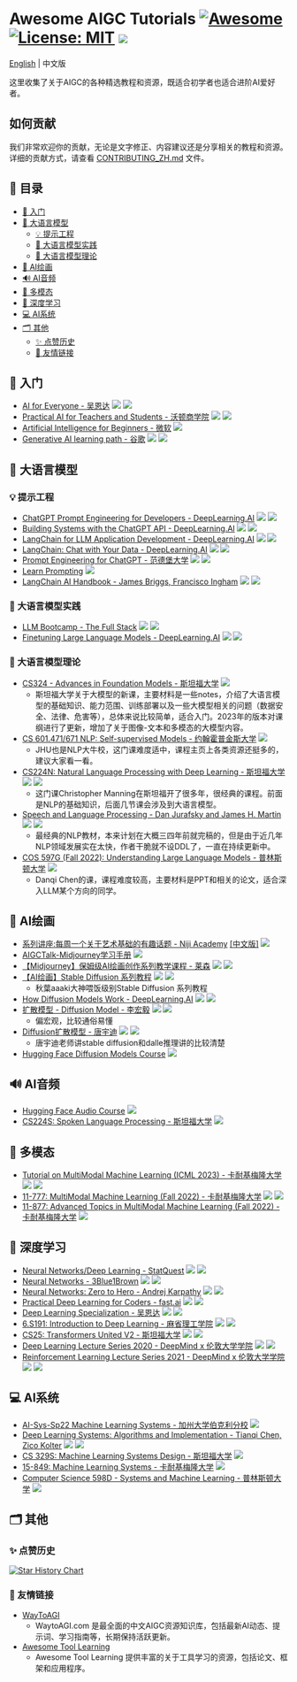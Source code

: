 # Awesome AIGC Tutorials [![Awesome](https://camo.githubusercontent.com/64f8905651212a80869afbecbf0a9c52a5d1e70beab750dea40a994fa9a9f3c6/68747470733a2f2f617765736f6d652e72652f62616467652e737667)](https://github.com/luban-agi/awesome-aigc-tutorials) [![License: MIT](https://img.shields.io/badge/License-MIT-green.svg)](https://opensource.org/licenses/MIT) ![](https://img.shields.io/github/last-commit/luban-agi/Awesome-AIGC-Tutorials?color=green)
[English](README.md) | 中文版


这里收集了关于AIGC的各种精选教程和资源，既适合初学者也适合进阶AI爱好者。

## 如何贡献
我们非常欢迎你的贡献，无论是文字修正、内容建议还是分享相关的教程和资源。详细的贡献方式，请查看 [CONTRIBUTING_ZH.md](CONTRIBUTING_ZH.md) 文件。

## 📜 目录
- [👋 入门](#-入门)
- [💬 大语言模型](#-大语言模型)
  - [💡 提示工程](#-提示工程)
  - [🔧 大语言模型实践](#-大语言模型实践)
  - [🔬 大语言模型理论](#-大语言模型理论)
- [🎨 AI绘画](#-ai绘画)
- [🔊 AI音频](#-ai音频)
- [🌈 多模态](#-多模态)
- [🧠 深度学习](#-深度学习)
- [💻 AI系统](#-ai系统)
- [🗂 其他](#-其他)
  - [✨ 点赞历史](#-点赞历史)
  - [🤝 友情链接](#-友情链接)


## 👋 入门
- [AI for Everyone - 吴恩达](https://www.deeplearning.ai/courses/ai-for-everyone/) ![](https://img.shields.io/badge/Level-简单-green) ![](https://img.shields.io/badge/视频-blue)
- [Practical AI for Teachers and Students - 沃顿商学院](https://www.youtube.com/playlist?list=PLwRdpYzPkkn302_rL5RrXvQE8j0jLP02j) ![](https://img.shields.io/badge/Level-简单-green) ![](https://img.shields.io/badge/视频-blue)
- [Artificial Intelligence for Beginners - 微软](https://microsoft.github.io/AI-For-Beginners/) ![](https://img.shields.io/badge/Level-中等-yellow)
- [Generative AI learning path - 谷歌](https://www.cloudskillsboost.google/journeys/118) ![](https://img.shields.io/badge/Level-中等-yellow) ![](https://img.shields.io/badge/视频-blue)

## 💬 大语言模型

### 💡 提示工程
- [ChatGPT Prompt Engineering for Developers - DeepLearning.AI](https://www.deeplearning.ai/short-courses/chatgpt-prompt-engineering-for-developers/) ![](https://img.shields.io/badge/Level-简单-green) ![](https://img.shields.io/badge/视频-blue) 
- [Building Systems with the ChatGPT API - DeepLearning.AI](https://www.deeplearning.ai/short-courses/building-systems-with-chatgpt/) ![](https://img.shields.io/badge/Level-简单-green) ![](https://img.shields.io/badge/视频-blue)
- [LangChain for LLM Application Development - DeepLearning.AI](https://www.deeplearning.ai/short-courses/langchain-for-llm-application-development/) ![](https://img.shields.io/badge/Level-简单-green) ![](https://img.shields.io/badge/Video-blue)
- [LangChain: Chat with Your Data - DeepLearning.AI](https://www.deeplearning.ai/short-courses/langchain-chat-with-your-data/) ![](https://img.shields.io/badge/Level-简单-green) ![](https://img.shields.io/badge/视频-blue)
- [Prompt Engineering for ChatGPT - 范德堡大学](https://www.coursera.org/learn/prompt-engineering?utm_medium=sem&utm_source=gg&utm_campaign=B2C_EMEA_prompt-engineering_vanderbilt_FTCOF_learn_country-GB-country-UK&campaignid=20462816306&adgroupid=157715342052&device=c&keyword=prompt%20engineering%20coursera&matchtype=b&network=g&devicemodel=&adposition=&creativeid=670151312123&hide_mobile_promo&gclid=Cj0KCQjwuZGnBhD1ARIsACxbAVg8RCaUF0lwFyVnMuP7T7bHoH0jST0XXhQ3S1vmDxtZc8O1WlJ8FXQaAtG-EALw_wcB) ![](https://img.shields.io/badge/Level-简单-green) ![](https://img.shields.io/badge/视频-blue)
- [Learn Prompting](https://learnprompting.org/) ![](https://img.shields.io/badge/Level-中等-yellow)
- [LangChain AI Handbook - James Briggs, Francisco Ingham](https://www.pinecone.io/learn/series/langchain/) ![](https://img.shields.io/badge/Level-中等-yellow) ![](https://img.shields.io/badge/书籍-%2391672c)
  
### 🔧 大语言模型实践
- [LLM Bootcamp - The Full Stack](https://fullstackdeeplearning.com/llm-bootcamp/spring-2023/) ![](https://img.shields.io/badge/Level-中等-yellow) ![](https://img.shields.io/badge/视频-blue)
- [Finetuning Large Language Models - DeepLearning.AI](https://www.deeplearning.ai/short-courses/finetuning-large-language-models/) ![](https://img.shields.io/badge/Level-中等-yellow) ![](https://img.shields.io/badge/视频-blue)

### 🔬 大语言模型理论
- [CS324 - Advances in Foundation Models - 斯坦福大学](https://stanford-cs324.github.io/winter2023/) ![](https://img.shields.io/badge/Level-简单-green)
  - 斯坦福大学关于大模型的新课，主要材料是一些notes，介绍了大语言模型的基础知识、能力范围、训练部署以及一些大模型相关的问题（数据安全、法律、危害等），总体来说比较简单，适合入门。2023年的版本对课纲进行了更新，增加了关于图像-文本和多模态的大模型内容。
- [CS 601.471/671 NLP: Self-supervised Models - 约翰霍普金斯大学](https://self-supervised.cs.jhu.edu/sp2023/index.html) ![](https://img.shields.io/badge/Level-中等-yellow)
  - JHU也是NLP大牛校，这门课难度适中，课程主页上各类资源还挺多的，建议大家看一看。 
- [CS224N: Natural Language Processing with Deep Learning - 斯坦福大学](https://web.stanford.edu/class/cs224n/)  ![](https://img.shields.io/badge/Level-中等-yellow) ![](https://img.shields.io/badge/视频-blue)
  - 这门课Christopher Manning在斯坦福开了很多年，很经典的课程。前面是NLP的基础知识，后面几节课会涉及到大语言模型。 
- [Speech and Language Processing - Dan Jurafsky and James H. Martin](https://web.stanford.edu/~jurafsky/slp3/) ![](https://img.shields.io/badge/Level-中等-yellow) ![](https://img.shields.io/badge/书籍-%2391672c)
  - 最经典的NLP教材，本来计划在大概三四年前就完稿的，但是由于近几年NLP领域发展实在太快，作者干脆就不设DDL了，一直在持续更新中。 
- [COS 597G (Fall 2022): Understanding Large Language Models - 普林斯顿大学](https://www.cs.princeton.edu/courses/archive/fall22/cos597G/) ![](https://img.shields.io/badge/Level-困难-red)
  - Danqi Chen的课，课程难度较高，主要材料是PPT和相关的论文，适合深入LLM某个方向的同学。 

## 🎨 AI绘画
- [系列讲座:每周一个关于艺术基础的有趣话题 - Niji Academy](https://www.niji.academy/work/lecture) [[中文版]](https://mp.weixin.qq.com/s/CxEv5NQF_wzAtqXnuNbKog) ![](https://img.shields.io/badge/Level-简单-green)
- [AIGCTalk-Midjourney学习手册](https://ciweicui.feishu.cn/docx/DPbidgdBeoNw55xKjO6c7ao3nbc) ![](https://img.shields.io/badge/Level-简单-green)
- [【Midjourney】保姆级AI绘画创作系列教学课程 - 莱森](https://space.bilibili.com/630876766/channel/collectiondetail?sid=1045607) ![](https://img.shields.io/badge/Level-简单-green) ![](https://img.shields.io/badge/视频-blue)
- [【AI绘画】Stable Diffusion 系列教程](https://space.bilibili.com/12566101/channel/seriesdetail?sid=2706990) ![](https://img.shields.io/badge/Level-简单-green) ![](https://img.shields.io/badge/视频-blue)
  - 秋葉aaaki大神喂饭级别Stable Diffusion 系列教程
- [How Diffusion Models Work - DeepLearning.AI](https://www.deeplearning.ai/short-courses/how-diffusion-models-work/) ![](https://img.shields.io/badge/Level-中等-yellow) ![](https://img.shields.io/badge/视频-blue)
- [扩散模型 - Diffusion Model - 李宏毅](https://www.bilibili.com/video/BV14c411J7f2/?vd_source=a4218e1e16a294070cadf4eefa94fa32) ![](https://img.shields.io/badge/Level-中等-yellow) ![](https://img.shields.io/badge/视频-blue)
  - 偏宏观，比较通俗易懂 
- [Diffusion扩散模型 - 唐宇迪](https://www.bilibili.com/video/BV1Re4y1s7uV/?p=1&vd_source=a4218e1e16a294070cadf4eefa94fa32) ![](https://img.shields.io/badge/Level-中等-yellow) ![](https://img.shields.io/badge/视频-blue)
  - 唐宇迪老师讲stable diffusion和dalle推理讲的比较清楚
- [Hugging Face Diffusion Models Course](https://github.com/huggingface/diffusion-models-class) ![](https://img.shields.io/badge/Level-中等-yellow)

## 🔊 AI音频
- [Hugging Face Audio Course](https://huggingface.co/learn/audio-course/chapter0/introduction) ![](https://img.shields.io/badge/Level-中等-yellow)
- [CS224S: Spoken Language Processing - 斯坦福大学](http://web.stanford.edu/class/cs224s/) ![](https://img.shields.io/badge/Level-中等-yellow)

## 🌈 多模态
- [Tutorial on MultiModal Machine Learning (ICML 2023) - 卡耐基梅隆大学](https://cmu-multicomp-lab.github.io/mmml-tutorial/icml2023/) ![](https://img.shields.io/badge/Level-中等-yellow) ![](https://img.shields.io/badge/视频-blue)
- [11-777: MultiModal Machine Learning (Fall 2022) - 卡耐基梅隆大学](https://cmu-multicomp-lab.github.io/mmml-course/fall2022/) ![](https://img.shields.io/badge/Level-中等-yellow) ![](https://img.shields.io/badge/视频-blue)
- [11-877: Advanced Topics in MultiModal Machine Learning (Fall 2022) - 卡耐基梅隆大学](https://cmu-multicomp-lab.github.io/adv-mmml-course/spring2022/) ![](https://img.shields.io/badge/Level-困难-red)

## 🧠 深度学习
- [Neural Networks/Deep Learning - StatQuest](https://www.youtube.com/playlist?list=PLblh5JKOoLUIxGDQs4LFFD--41Vzf-ME1) ![](https://img.shields.io/badge/Level-简单-green) ![](https://img.shields.io/badge/视频-blue)
- [Neural Networks - 3Blue1Brown](https://www.3blue1brown.com/topics/neural-networks) ![](https://img.shields.io/badge/Level-简单-green) ![](https://img.shields.io/badge/视频-blue)
- [Neural Networks: Zero to Hero - Andrej Karpathy](https://karpathy.ai/zero-to-hero.html) ![](https://img.shields.io/badge/Level-中等-yellow) ![](https://img.shields.io/badge/视频-blue)
- [Practical Deep Learning for Coders - fast.ai](https://course.fast.ai/) ![](https://img.shields.io/badge/Level-中等-yellow) ![](https://img.shields.io/badge/视频-blue)
- [Deep Learning Specialization - 吴恩达](https://www.deeplearning.ai/courses/deep-learning-specialization/) ![](https://img.shields.io/badge/Level-中等-yellow) ![](https://img.shields.io/badge/视频-blue)
- [6.S191: Introduction to Deep Learning - 麻省理工学院](http://introtodeeplearning.com/) ![](https://img.shields.io/badge/Level-中等-yellow) ![](https://img.shields.io/badge/视频-blue)
- [CS25: Transformers United V2 - 斯坦福大学](https://web.stanford.edu/class/cs25/) ![](https://img.shields.io/badge/Level-中等-yellow) ![](https://img.shields.io/badge/视频-blue)
- [Deep Learning Lecture Series 2020 - DeepMind x 伦敦大学学院](https://www.deepmind.com/learning-resources/deep-learning-lecture-series-2020) ![](https://img.shields.io/badge/Level-中等-yellow) ![](https://img.shields.io/badge/视频-blue)
- [Reinforcement Learning Lecture Series 2021 - DeepMind x 伦敦大学学院](https://www.deepmind.com/learning-resources/reinforcement-learning-lecture-series-2021) ![](https://img.shields.io/badge/Level-困难-red) ![](https://img.shields.io/badge/视频-blue)

## 💻 AI系统
- [AI-Sys-Sp22 Machine Learning Systems - 加州大学伯克利分校](https://ucbrise.github.io/cs294-ai-sys-sp22/) ![](https://img.shields.io/badge/Level-中等-yellow)
- [Deep Learning Systems: Algorithms and Implementation - Tianqi Chen, Zico Kolter](https://dlsyscourse.org/) ![](https://img.shields.io/badge/Level-中等-yellow) ![](https://img.shields.io/badge/视频-blue)
- [CS 329S: Machine Learning Systems Design - 斯坦福大学](https://stanford-cs329s.github.io/) ![](https://img.shields.io/badge/Level-中等-yellow)
- [15-849: Machine Learning Systems - 卡耐基梅隆大学](https://www.cs.cmu.edu/~zhihaoj2/15-849/) ![](https://img.shields.io/badge/Level-困难-red)
- [Computer Science 598D - Systems and Machine Learning - 普林斯顿大学](https://www.cs.princeton.edu/courses/archive/spring21/cos598D/general.html) ![](https://img.shields.io/badge/Level-困难-red)

## 🗂 其他

### ✨ 点赞历史
[![Star History Chart](https://api.star-history.com/svg?repos=luban-agi/Awesome-AIGC-Tutorials&type=Date)](https://star-history.com/#luban-agi/Awesome-AIGC-Tutorials&Date)

### 🤝 友情链接
- [WayToAGI](http://waytoagi.com/)
  - WaytoAGI.com 是最全面的中文AIGC资源知识库，包括最新AI动态、提示词、学习指南等，长期保持活跃更新。
- [Awesome Tool Learning](https://github.com/luban-agi/Awesome-Tool-Learning)
  - Awesome Tool Learning 提供丰富的关于工具学习的资源，包括论文、框架和应用程序。

